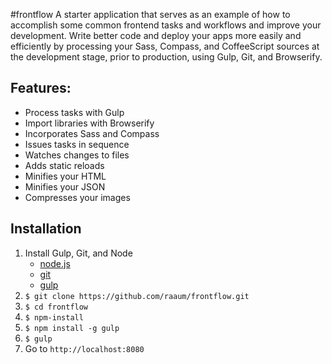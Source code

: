 #frontflow
A starter application that serves as an example of how to accomplish some common frontend tasks and workflows and improve your development. Write better code and deploy your apps more easily and efficiently by processing your Sass, Compass, and CoffeeScript sources at the development stage, prior to production, using Gulp, Git, and Browserify.

## Features:
- Process tasks with Gulp
- Import libraries with Browserify
- Incorporates Sass and Compass
- Issues tasks in sequence
- Watches changes to files
- Adds static reloads
- Minifies your HTML
- Minifies your JSON
- Compresses your images

## Installation
1. Install Gulp, Git, and Node
	- [node.js](http://nodejs.org/)
	- [git](http://git-scm.com/)
	- [gulp](http://gulpjs.com/)
2. `$ git clone https://github.com/raaum/frontflow.git`
3. `$ cd frontflow`
4. `$ npm-install`
5. `$ npm install -g gulp`
6. `$ gulp`
7. Go to `http://localhost:8080`
